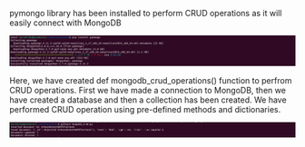 pymongo library has been installed to perform CRUD operations as it will easily connect with MongoDB

![alt text](image.png)

Here, we have created def mongodb_crud_operations() function to perfrom CRUD operations. First we have made a connection to MongoDB, then we have created a database and then a collection has been created. We have performed CRUD operation using pre-defined methods and dictionaries.

![alt text](image-1.png)